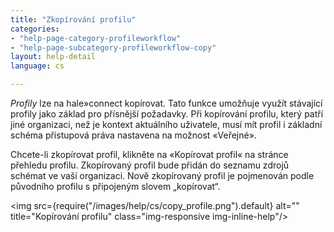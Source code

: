 ```yaml
---
title: "Zkopírování profilu"
categories:
- "help-page-category-profileworkflow"
- "help-page-subcategory-profileworkflow-copy"
layout: help-detail
language: cs

---
```


*Profily* lze na hale»connect kopírovat. Tato funkce umožňuje využít stávající profily jako základ pro přísnější požadavky. Při kopírování profilu, který patří jiné organizaci, než je kontext aktuálního uživatele, musí mít profil i základní schéma přístupová práva nastavena na možnost &laquo;Veřejné&raquo;.

Chcete-li zkopírovat profil, klikněte na &laquo;Kopírovat profil&laquo; na stránce přehledu profilu. Zkopírovaný profil bude přidán do seznamu zdrojů schémat ve vaší organizaci. Nově zkopírovaný profil je pojmenován podle původního profilu s připojeným slovem „kopírovat“.

<img src={require("/images/help/cs/copy_profile.png").default} alt="" title="Kopírování profilu" class="img-responsive img-inline-help"/>

